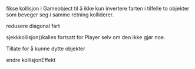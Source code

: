 fikse kollisjon i Gameobject til å ikke kun invertere farten i tilfelle to objekter som beveger seg i samme retning kolliderer.

redusere diagonal fart

sjekkkollisjon()kalles fortsatt for Player selv om den ikke gjør noe.

Tillate for å kunne dytte objekter

endre kollisjonEffekt



